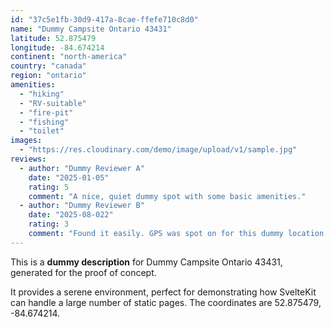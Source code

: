 ```yaml
---
id: "37c5e1fb-30d9-417a-8cae-ffefe710c8d0"
name: "Dummy Campsite Ontario 43431"
latitude: 52.875479
longitude: -84.674214
continent: "north-america"
country: "canada"
region: "ontario"
amenities:
  - "hiking"
  - "RV-suitable"
  - "fire-pit"
  - "fishing"
  - "toilet"
images:
  - "https://res.cloudinary.com/demo/image/upload/v1/sample.jpg"
reviews:
  - author: "Dummy Reviewer A"
    date: "2025-01-05"
    rating: 5
    comment: "A nice, quiet dummy spot with some basic amenities."
  - author: "Dummy Reviewer B"
    date: "2025-08-022"
    rating: 3
    comment: "Found it easily. GPS was spot on for this dummy location."
---
```


This is a **dummy description** for Dummy Campsite Ontario 43431, generated for the proof of concept.

It provides a serene environment, perfect for demonstrating how SvelteKit can handle a large number of static pages. The coordinates are 52.875479, -84.674214.
